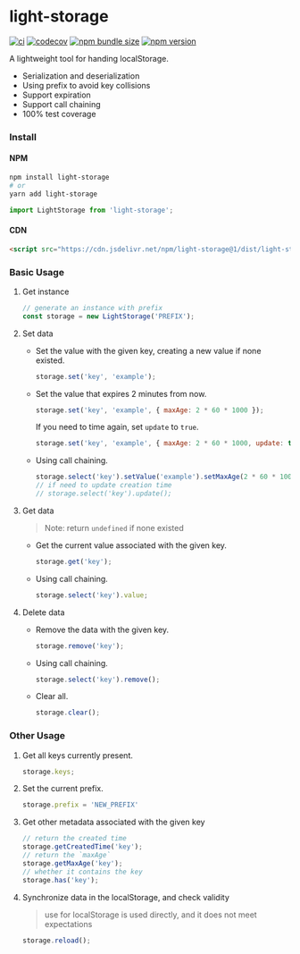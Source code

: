 # light-storage

[![ci](https://img.shields.io/github/workflow/status/xunmi1/light-storage/CI?style=flat-square)](https://github.com/xunmi1/light-storage/actions?query=workflow%3ACI)
[![codecov](https://img.shields.io/codecov/c/github/xunmi1/light-storage?style=flat-square)](https://codecov.io/gh/xunmi1/light-storage)
[![npm bundle size](https://img.shields.io/bundlephobia/min/light-storage?style=flat-square)](https://www.npmjs.com/package/light-storage)
[![npm version](https://img.shields.io/npm/v/light-storage?&style=flat-square)](https://www.npmjs.com/package/light-storage)

A lightweight tool for handing localStorage.

- Serialization and deserialization
- Using prefix to avoid key collisions
- Support expiration
- Support call chaining
- 100% test coverage

### Install

#### NPM
```bash
npm install light-storage
# or
yarn add light-storage
```
```js
import LightStorage from 'light-storage';
```
#### CDN
```html
<script src="https://cdn.jsdelivr.net/npm/light-storage@1/dist/light-storage.umd.min.js"></script>
```

### Basic Usage

1. Get instance

   ```js
   // generate an instance with prefix
   const storage = new LightStorage('PREFIX');
   ```

2. Set data

   - Set the value with the given key, creating a new value if none existed.

     ```js
     storage.set('key', 'example');
     ```

   - Set the value that expires 2 minutes from now.

     ```js
     storage.set('key', 'example', { maxAge: 2 * 60 * 1000 });
     ```

     If you need to time again, set `update` to `true`.

     ```js
     storage.set('key', 'example', { maxAge: 2 * 60 * 1000, update: true });
     ```

   - Using call chaining.

     ```js
     storage.select('key').setValue('example').setMaxAge(2 * 60 * 1000);
     // if need to update creation time
     // storage.select('key').update();
     ```

3. Get data

   >  Note: return `undefined` if none existed

   - Get the current value associated with the given key.

     ```js
     storage.get('key');
     ```
     
   - Using call chaining.

     ```js
     storage.select('key').value;
     ```

4. Delete data

   - Remove the data with the given key.

     ```js
     storage.remove('key');
     ```

   - Using call chaining.

     ```js
     storage.select('key').remove();
     ```

   - Clear all.

     ```js
     storage.clear();
     ```

### Other Usage
1. Get all keys currently present.

   ```js
   storage.keys;
   ```

2. Set the current prefix.

   ```js
   storage.prefix = 'NEW_PREFIX'
   ```

3. Get other metadata associated with the given key

   ```js
   // return the created time
   storage.getCreatedTime('key');
   // return the `maxAge`
   storage.getMaxAge('key');
   // whether it contains the key
   storage.has('key');
   ```
   
4. Synchronize data in the localStorage, and check validity

   > use for localStorage is used directly, and it does not meet expectations

   ```js
   storage.reload();
   ```
